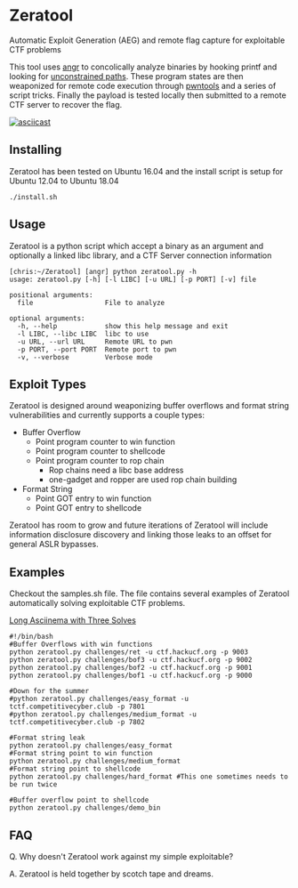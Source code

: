 # Zeratool
Automatic Exploit Generation (AEG) and remote flag capture for exploitable CTF problems

This tool uses [angr](https://github.com/angr/angr) to concolically analyze binaries by hooking printf and looking for [unconstrained paths](https://github.com/angr/angr-doc/blob/master/docs/examples.md#vulnerability-discovery). These program states are then weaponized for remote code execution through [pwntools](https://github.com/Gallopsled/pwntools) and a series of script tricks. Finally the payload is tested locally then submitted to a remote CTF server to recover the flag.

[![asciicast](https://asciinema.org/a/188002.png)](https://asciinema.org/a/188002)

## Installing
Zeratool has been tested on Ubuntu 16.04 and the install script is setup for Ubuntu 12.04 to Ubuntu 18.04

    ./install.sh
    
## Usage
Zeratool is a python script which accept a binary as an argument and optionally a linked libc library, and a CTF Server connection information

```
[chris:~/Zeratool] [angr] python zeratool.py -h
usage: zeratool.py [-h] [-l LIBC] [-u URL] [-p PORT] [-v] file

positional arguments:
  file                  File to analyze

optional arguments:
  -h, --help            show this help message and exit
  -l LIBC, --libc LIBC  libc to use
  -u URL, --url URL     Remote URL to pwn
  -p PORT, --port PORT  Remote port to pwn
  -v, --verbose         Verbose mode
```

## Exploit Types
Zeratool is designed around weaponizing buffer overflows and format string vulnerabilities and currently supports a couple types:

 * Buffer Overflow
   * Point program counter to win function
   * Point program counter to shellcode
   * Point program counter to rop chain
     * Rop chains need a libc base address
     * one-gadget and ropper are used rop chain building
 * Format String
   * Point GOT entry to win function
   * Point GOT entry to shellcode

Zeratool has room to grow and future iterations of Zeratool will include information disclosure discovery and linking those leaks to an offset for general ASLR bypasses. 

## Examples
Checkout the samples.sh file. The file contains several examples of Zeratool automatically solving exploitable CTF problems.

[Long Asciinema with Three Solves](https://asciinema.org/a/188001)

```
#!/bin/bash
#Buffer Overflows with win functions
python zeratool.py challenges/ret -u ctf.hackucf.org -p 9003
python zeratool.py challenges/bof3 -u ctf.hackucf.org -p 9002
python zeratool.py challenges/bof2 -u ctf.hackucf.org -p 9001
python zeratool.py challenges/bof1 -u ctf.hackucf.org -p 9000

#Down for the summer
#python zeratool.py challenges/easy_format -u tctf.competitivecyber.club -p 7801
#python zeratool.py challenges/medium_format -u tctf.competitivecyber.club -p 7802

#Format string leak
python zeratool.py challenges/easy_format
#Format string point to win function
python zeratool.py challenges/medium_format
#Format string point to shellcode
python zeratool.py challenges/hard_format #This one sometimes needs to be run twice

#Buffer overflow point to shellcode
python zeratool.py challenges/demo_bin
```

## FAQ
Q. Why doesn't Zeratool work against my simple exploitable?

A. Zeratool is held together by scotch tape and dreams. 
